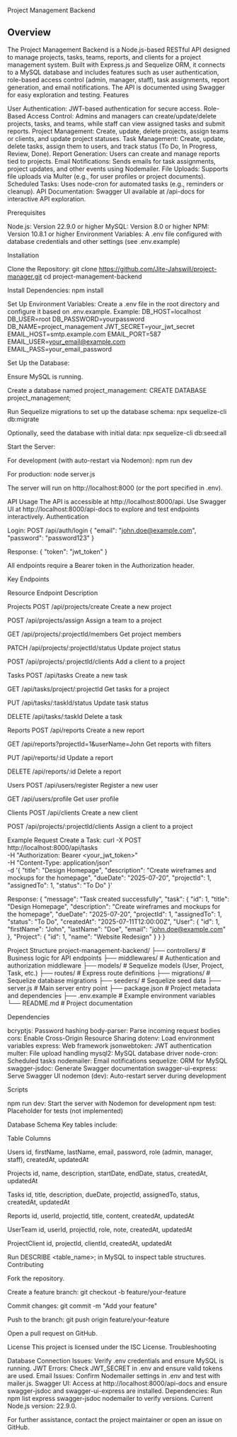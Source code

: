 Project Management Backend
## Overview
The Project Management Backend is a Node.js-based RESTful API designed to manage projects, tasks, teams, reports, and clients for a project management system. Built with Express.js and Sequelize ORM, it connects to a MySQL database and includes features such as user authentication, role-based access control (admin, manager, staff), task assignments, report generation, and email notifications. The API is documented using Swagger for easy exploration and testing.
Features

User Authentication: JWT-based authentication for secure access.
Role-Based Access Control: Admins and managers can create/update/delete projects, tasks, and teams, while staff can view assigned tasks and submit reports.
Project Management: Create, update, delete projects, assign teams or clients, and update project statuses.
Task Management: Create, update, delete tasks, assign them to users, and track status (To Do, In Progress, Review, Done).
Report Generation: Users can create and manage reports tied to projects.
Email Notifications: Sends emails for task assignments, project updates, and other events using Nodemailer.
File Uploads: Supports file uploads via Multer (e.g., for user profiles or project documents).
Scheduled Tasks: Uses node-cron for automated tasks (e.g., reminders or cleanup).
API Documentation: Swagger UI available at /api-docs for interactive API exploration.

Prerequisites

Node.js: Version 22.9.0 or higher
MySQL: Version 8.0 or higher
NPM: Version 10.8.1 or higher
Environment Variables: A .env file configured with database credentials and other settings (see .env.example)

Installation

Clone the Repository:
git clone https://github.com/Jite-Jahswill/project-manager.git
cd project-management-backend


Install Dependencies:
npm install


Set Up Environment Variables: Create a .env file in the root directory and configure it based on .env.example. Example:
DB_HOST=localhost
DB_USER=root
DB_PASSWORD=yourpassword
DB_NAME=project_management
JWT_SECRET=your_jwt_secret
EMAIL_HOST=smtp.example.com
EMAIL_PORT=587
EMAIL_USER=your_email@example.com
EMAIL_PASS=your_email_password


Set Up the Database:

Ensure MySQL is running.

Create a database named project_management:
CREATE DATABASE project_management;


Run Sequelize migrations to set up the database schema:
npx sequelize-cli db:migrate


Optionally, seed the database with initial data:
npx sequelize-cli db:seed:all




Start the Server:

For development (with auto-restart via Nodemon):
npm run dev


For production:
node server.js



The server will run on http://localhost:8000 (or the port specified in .env).


API Usage
The API is accessible at http://localhost:8000/api. Use Swagger UI at http://localhost:8000/api-docs to explore and test endpoints interactively.
Authentication

Login: POST /api/auth/login
{
  "email": "john.doe@example.com",
  "password": "password123"
}

Response:
{
  "token": "jwt_token"
}


All endpoints require a Bearer token in the Authorization header.


Key Endpoints



Resource
Endpoint
Description



Projects
POST /api/projects/create
Create a new project



POST /api/projects/assign
Assign a team to a project



GET /api/projects/:projectId/members
Get project members



PATCH /api/projects/:projectId/status
Update project status



POST /api/projects/:projectId/clients
Add a client to a project


Tasks
POST /api/tasks
Create a new task



GET /api/tasks/project/:projectId
Get tasks for a project



PUT /api/tasks/:taskId/status
Update task status



DELETE /api/tasks/:taskId
Delete a task


Reports
POST /api/reports
Create a new report



GET /api/reports?projectId=1&userName=John
Get reports with filters



PUT /api/reports/:id
Update a report



DELETE /api/reports/:id
Delete a report


Users
POST /api/users/register
Register a new user



GET /api/users/profile
Get user profile


Clients
POST /api/clients
Create a new client



POST /api/projects/:projectId/clients
Assign a client to a project


Example Request
Create a Task:
curl -X POST http://localhost:8000/api/tasks \
-H "Authorization: Bearer <your_jwt_token>" \
-H "Content-Type: application/json" \
-d '{
  "title": "Design Homepage",
  "description": "Create wireframes and mockups for the homepage",
  "dueDate": "2025-07-20",
  "projectId": 1,
  "assignedTo": 1,
  "status": "To Do"
}'

Response:
{
  "message": "Task created successfully",
  "task": {
    "id": 1,
    "title": "Design Homepage",
    "description": "Create wireframes and mockups for the homepage",
    "dueDate": "2025-07-20",
    "projectId": 1,
    "assignedTo": 1,
    "status": "To Do",
    "createdAt": "2025-07-11T12:00:00Z",
    "User": {
      "id": 1,
      "firstName": "John",
      "lastName": "Doe",
      "email": "john.doe@example.com"
    },
    "Project": {
      "id": 1,
      "name": "Website Redesign"
    }
  }
}

Project Structure
project-management-backend/
├── controllers/        # Business logic for API endpoints
├── middlewares/        # Authentication and authorization middleware
├── models/             # Sequelize models (User, Project, Task, etc.)
├── routes/             # Express route definitions
├── migrations/         # Sequelize database migrations
├── seeders/           # Sequelize seed data
├── server.js           # Main server entry point
├── package.json        # Project metadata and dependencies
├── .env.example        # Example environment variables
└── README.md           # Project documentation

Dependencies

bcryptjs: Password hashing
body-parser: Parse incoming request bodies
cors: Enable Cross-Origin Resource Sharing
dotenv: Load environment variables
express: Web framework
jsonwebtoken: JWT authentication
multer: File upload handling
mysql2: MySQL database driver
node-cron: Scheduled tasks
nodemailer: Email notifications
sequelize: ORM for MySQL
swagger-jsdoc: Generate Swagger documentation
swagger-ui-express: Serve Swagger UI
nodemon (dev): Auto-restart server during development

Scripts

npm run dev: Start the server with Nodemon for development
npm test: Placeholder for tests (not implemented)

Database Schema
Key tables include:



Table
Columns



Users
id, firstName, lastName, email, password, role (admin, manager, staff), createdAt, updatedAt


Projects
id, name, description, startDate, endDate, status, createdAt, updatedAt


Tasks
id, title, description, dueDate, projectId, assignedTo, status, createdAt, updatedAt


Reports
id, userId, projectId, title, content, createdAt, updatedAt


UserTeam
id, userId, projectId, role, note, createdAt, updatedAt


ProjectClient
id, projectId, clientId, createdAt, updatedAt


Run DESCRIBE <table_name>; in MySQL to inspect table structures.
Contributing

Fork the repository.

Create a feature branch:
git checkout -b feature/your-feature


Commit changes:
git commit -m "Add your feature"


Push to the branch:
git push origin feature/your-feature


Open a pull request on GitHub.


License
This project is licensed under the ISC License.
Troubleshooting

Database Connection Issues: Verify .env credentials and ensure MySQL is running.
JWT Errors: Check JWT_SECRET in .env and ensure valid tokens are used.
Email Issues: Confirm Nodemailer settings in .env and test with mailer.js.
Swagger UI: Access at http://localhost:8000/api-docs and ensure swagger-jsdoc and swagger-ui-express are installed.
Dependencies: Run npm list express swagger-jsdoc nodemailer to verify versions. Current Node.js version: 22.9.0.

For further assistance, contact the project maintainer or open an issue on GitHub.
